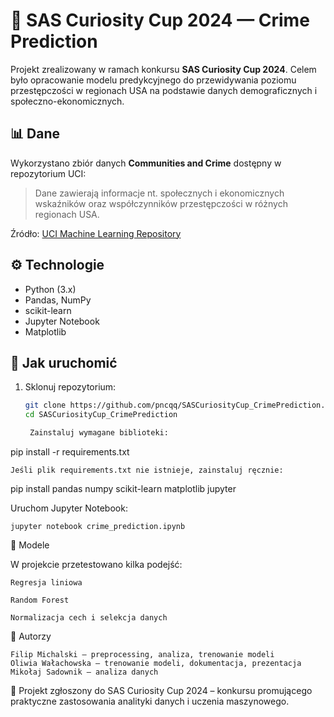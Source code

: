 # 🧠 SAS Curiosity Cup 2024 — Crime Prediction

Projekt zrealizowany w ramach konkursu **SAS Curiosity Cup 2024**. Celem było opracowanie modelu predykcyjnego do przewidywania poziomu przestępczości w regionach USA na podstawie danych demograficznych i społeczno-ekonomicznych.

## 📊 Dane

Wykorzystano zbiór danych **Communities and Crime** dostępny w repozytorium UCI:
> Dane zawierają informacje nt. społecznych i ekonomicznych wskaźników oraz współczynników przestępczości w różnych regionach USA.

Źródło: [UCI Machine Learning Repository](https://archive.ics.uci.edu/ml/datasets/communities+and+crime)

## ⚙️ Technologie

- Python (3.x)
- Pandas, NumPy
- scikit-learn
- Jupyter Notebook
- Matplotlib

## 🧪 Jak uruchomić

1. Sklonuj repozytorium:
   ```bash
   git clone https://github.com/pncqq/SASCuriosityCup_CrimePrediction.git
   cd SASCuriosityCup_CrimePrediction

    Zainstaluj wymagane biblioteki:

pip install -r requirements.txt

    Jeśli plik requirements.txt nie istnieje, zainstaluj ręcznie:

pip install pandas numpy scikit-learn matplotlib jupyter

Uruchom Jupyter Notebook:

    jupyter notebook crime_prediction.ipynb

🧠 Modele

W projekcie przetestowano kilka podejść:

    Regresja liniowa

    Random Forest

    Normalizacja cech i selekcja danych

👤 Autorzy

    Filip Michalski – preprocessing, analiza, trenowanie modeli
    Oliwia Wałachowska – trenowanie modeli, dokumentacja, prezentacja
    Mikołaj Sadownik – analiza danych

🏅 Projekt zgłoszony do SAS Curiosity Cup 2024 – konkursu promującego praktyczne zastosowania analityki danych i uczenia maszynowego.

